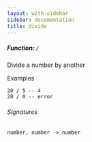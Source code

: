 ```yaml
---
layout: with-sidebar
sidebar: documentation
title: divide
---
```


##### Function: `/`
Divide a number by another

  Examples

    20 / 5 -- 4
    20 / 0 -- error

###### Signatures
    number, number -> number


